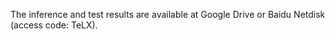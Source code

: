 The inference and test results  are available at Google Drive or Baidu Netdisk (access code: TeLX).
